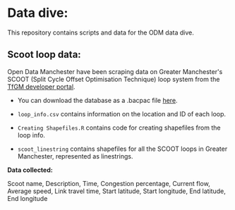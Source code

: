 # Data dive:

 This repository contains scripts and data for the ODM data dive.
 

## Scoot loop data:

Open Data Manchester have been scraping data on Greater Manchester's SCOOT (Split Cycle Offset Optimisation Technique) loop system from the [TfGM developer portal](https://developer.tfgm.com). 

 - You can download the database as a .bacpac file [here](https://odmblob.blob.core.windows.net/dbdumps/odm-2021-2-18-19-0.bacpac).

 - `loop_info.csv` contains information on the location and ID of each loop.

 - `Creating Shapefiles.R` contains code for creating shapefiles from the loop info.
 
 - `scoot_linestring` contains shapefiles for all the SCOOT loops in Greater Manchester, represented as linestrings. 

**Data collected:**

Scoot name,
Description,
Time,
Congestion percentage,
Current flow,
Average speed,
Link travel time,
Start latitude,
Start longitude,
End latitude,
End longitude

